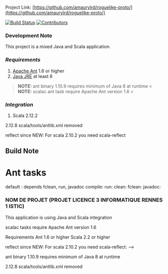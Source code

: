 Project Link: [https://github.com/amaurylrd/roguelike-proto/](https://github.com/amaurylrd/roguelike-proto/)

[![Build Status](https://travis-ci.org/amaurylrd/roguelike-proto.png?branch=master)](https://travis-ci.org/amaurylrd/roguelike-proto "Continuous Integration")
[![Contributors][contributors-shield]][contributors-url]

[contributors-shield]: https://img.shields.io/github/contributors/amaurylrd/roguelike-proto.svg?style=flat-square
[contributors-url]: https://github.com/amaurylrd/roguelike-proto/graphs/contributors

### Development Note

This project is a mixed Java and Scala application.

### *Requirements*

1. [Apache Ant](https://ant.apache.org/bindownload.cgi) 1.6 or higher
1. [Java JRE](https://www.java.com/en/download/) at least 8

>**NOTE:** ant binary 1.10.9 requires minimum of Java 8 at runtime <
>**NOTE:** scalac ant task require Apache Ant version 1.6 <

### *Integration*

1. Scala 2.12.2

2.12.8 scala/tools/antlib.xml removed

reflect since NEW: For scala 2.10.2 you need scala-reflect

## Build Note

# Ant tasks

default : depends fclean, run, javadoc
compile: 
run:
clean:
fclean:
javadoc:

### NOM DE PROJET (PROJET LICENCE 3 INFORMATIQUE RENNES 1 ISTIC)

This application is using Java and Scala
integration



scalac tasks require Apache Ant version 1.6

Requirements
Ant 1.6 or higher
Scala 2.2 or higher

reflect since NEW: For scala 2.10.2 you need scala-reflect: -->


ant binary 1.10.9 requires minimum of Java 8 at runtime

2.12.8 scala/tools/antlib.xml removed

